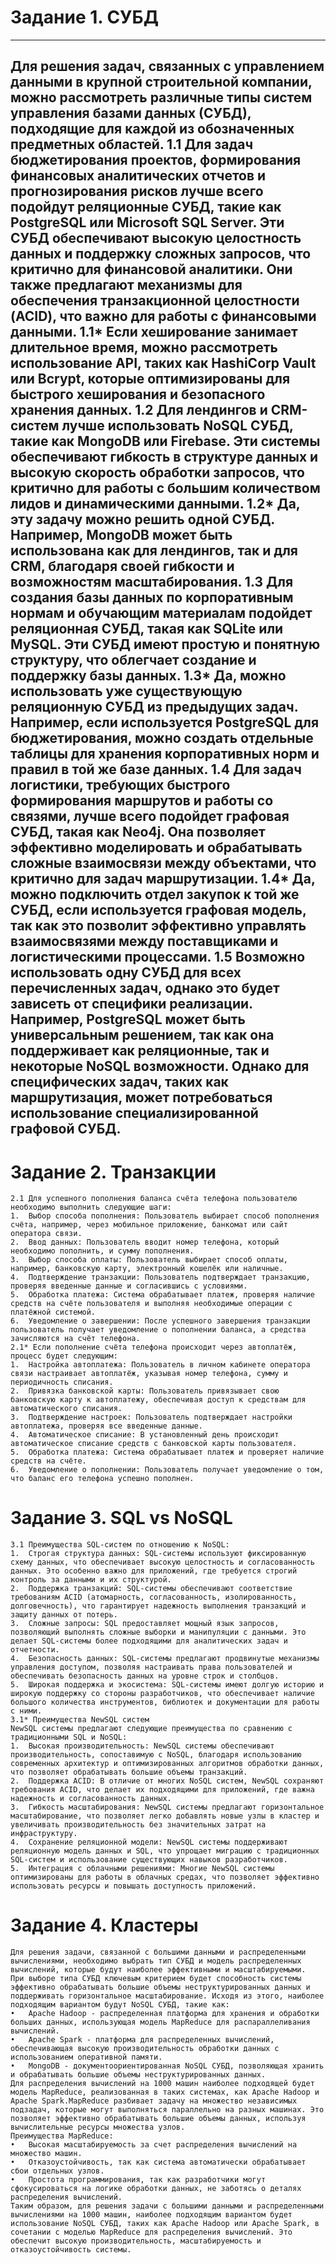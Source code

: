 # Задание 1. СУБД
---
Для решения задач, связанных с управлением данными в крупной строительной компании, можно рассмотреть различные типы систем управления базами данных (СУБД), подходящие для каждой из обозначенных предметных областей.
1.1 Для задач бюджетирования проектов, формирования финансовых аналитических отчетов и прогнозирования рисков лучше всего подойдут реляционные СУБД, такие как PostgreSQL или Microsoft SQL Server. Эти СУБД обеспечивают высокую целостность данных и поддержку сложных запросов, что критично для финансовой аналитики. Они также предлагают механизмы для обеспечения транзакционной целостности (ACID), что важно для работы с финансовыми данными.
1.1* Если хеширование занимает длительное время, можно рассмотреть использование API, таких как HashiCorp Vault или Bcrypt, которые оптимизированы для быстрого хеширования и безопасного хранения данных.
1.2 Для лендингов и CRM-систем лучше использовать NoSQL СУБД, такие как MongoDB или Firebase. Эти системы обеспечивают гибкость в структуре данных и высокую скорость обработки запросов, что критично для работы с большим количеством лидов и динамическими данными.
1.2* Да, эту задачу можно решить одной СУБД. Например, MongoDB может быть использована как для лендингов, так и для CRM, благодаря своей гибкости и возможностям масштабирования.
1.3 Для создания базы данных по корпоративным нормам и обучающим материалам подойдет реляционная СУБД, такая как SQLite или MySQL. Эти СУБД имеют простую и понятную структуру, что облегчает создание и поддержку базы данных.
1.3* Да, можно использовать уже существующую реляционную СУБД из предыдущих задач. Например, если используется PostgreSQL для бюджетирования, можно создать отдельные таблицы для хранения корпоративных норм и правил в той же базе данных.
1.4 Для задач логистики, требующих быстрого формирования маршрутов и работы со связями, лучше всего подойдет графовая СУБД, такая как Neo4j. Она позволяет эффективно моделировать и обрабатывать сложные взаимосвязи между объектами, что критично для задач маршрутизации.
1.4* Да, можно подключить отдел закупок к той же СУБД, если используется графовая модель, так как это позволит эффективно управлять взаимосвязями между поставщиками и логистическими процессами.
1.5 Возможно использовать одну СУБД для всех перечисленных задач, однако это будет зависеть от специфики реализации. Например, PostgreSQL может быть универсальным решением, так как она поддерживает как реляционные, так и некоторые NoSQL возможности. Однако для специфических задач, таких как маршрутизация, может потребоваться использование специализированной графовой СУБД.
---

# Задание 2. Транзакции
```
2.1 Для успешного пополнения баланса счёта телефона пользователю необходимо выполнить следующие шаги:
1.	Выбор способа пополнения: Пользователь выбирает способ пополнения счёта, например, через мобильное приложение, банкомат или сайт оператора связи.
2.	Ввод данных: Пользователь вводит номер телефона, который необходимо пополнить, и сумму пополнения.
3.	Выбор способа оплаты: Пользователь выбирает способ оплаты, например, банковскую карту, электронный кошелёк или наличные.
4.	Подтверждение транзакции: Пользователь подтверждает транзакцию, проверяя введенные данные и согласившись с условиями.
5.	Обработка платежа: Система обрабатывает платеж, проверяя наличие средств на счёте пользователя и выполняя необходимые операции с платёжной системой.
6.	Уведомление о завершении: После успешного завершения транзакции пользователь получает уведомление о пополнении баланса, а средства зачисляются на счёт телефона.
2.1* Если пополнение счёта телефона происходит через автоплатёж, процесс будет следующим:
1.	Настройка автоплатежа: Пользователь в личном кабинете оператора связи настраивает автоплатёж, указывая номер телефона, сумму и периодичность списания.
2.	Привязка банковской карты: Пользователь привязывает свою банковскую карту к автоплатежу, обеспечивая доступ к средствам для автоматического списания.
3.	Подтверждение настроек: Пользователь подтверждает настройки автоплатежа, проверяя все введенные данные.
4.	Автоматическое списание: В установленный день происходит автоматическое списание средств с банковской карты пользователя.
5.	Обработка платежа: Система обрабатывает платеж и проверяет наличие средств на счёте.
6.	Уведомление о пополнении: Пользователь получает уведомление о том, что баланс его телефона успешно пополнен.
```

# Задание 3. SQL vs NoSQL
```
3.1 Преимущества SQL-систем по отношению к NoSQL:
1.	Строгая структура данных: SQL-системы используют фиксированную схему данных, что обеспечивает высокую целостность и согласованность данных. Это особенно важно для приложений, где требуется строгий контроль за данными и их структурой.
2.	Поддержка транзакций: SQL-системы обеспечивают соответствие требованиям ACID (атомарность, согласованность, изолированность, долговечность), что гарантирует надежность выполнения транзакций и защиту данных от потерь.
3.	Сложные запросы: SQL предоставляет мощный язык запросов, позволяющий выполнять сложные выборки и манипуляции с данными. Это делает SQL-системы более подходящими для аналитических задач и отчетности.
4.	Безопасность данных: SQL-системы предлагают продвинутые механизмы управления доступом, позволяя настраивать права пользователей и обеспечивать безопасность данных на уровне строк и столбцов.
5.	Широкая поддержка и экосистема: SQL-системы имеют долгую историю и широкую поддержку со стороны разработчиков, что обеспечивает наличие большого количества инструментов, библиотек и документации для работы с ними.
3.1* Преимущества NewSQL систем
NewSQL системы предлагают следующие преимущества по сравнению с традиционными SQL и NoSQL:
1.	Высокая производительность: NewSQL системы обеспечивают производительность, сопоставимую с NoSQL, благодаря использованию современных архитектур и оптимизированных алгоритмов обработки данных, что позволяет обрабатывать большие объемы транзакций.
2.	Поддержка ACID: В отличие от многих NoSQL систем, NewSQL сохраняют требования ACID, что делает их подходящими для приложений, где важна надежность и согласованность данных.
3.	Гибкость масштабирования: NewSQL системы предлагают горизонтальное масштабирование, что позволяет легко добавлять новые узлы в кластер и увеличивать производительность без значительных затрат на инфраструктуру.
4.	Сохранение реляционной модели: NewSQL системы поддерживают реляционную модель данных и SQL, что упрощает миграцию с традиционных SQL-систем и использование существующих навыков разработчиков.
5.	Интеграция с облачными решениями: Многие NewSQL системы оптимизированы для работы в облачных средах, что позволяет эффективно использовать ресурсы и повышать доступность приложений.
```

# Задание 4. Кластеры
```
Для решения задачи, связанной с большими данными и распределенными вычислениями, необходимо выбрать тип СУБД и модель распределенных вычислений, которые будут наиболее эффективными и масштабируемыми.
При выборе типа СУБД ключевым критерием будет способность системы эффективно обрабатывать большие объемы неструктурированных данных и поддерживать горизонтальное масштабирование. Исходя из этого, наиболее подходящим вариантом будут NoSQL СУБД, такие как:
•	Apache Hadoop - распределенная платформа для хранения и обработки больших данных, использующая модель MapReduce для распараллеливания вычислений.
•	Apache Spark - платформа для распределенных вычислений, обеспечивающая высокую производительность обработки данных с использованием оперативной памяти.
•	MongoDB - документоориентированная NoSQL СУБД, позволяющая хранить и обрабатывать большие объемы неструктурированных данных.
Для распределения вычислений на 1000 машин наиболее подходящей будет модель MapReduce, реализованная в таких системах, как Apache Hadoop и Apache Spark.MapReduce разбивает задачу на множество независимых подзадач, которые могут выполняться параллельно на разных машинах. Это позволяет эффективно обрабатывать большие объемы данных, используя вычислительные ресурсы множества узлов.
Преимущества MapReduce:
•	Высокая масштабируемость за счет распределения вычислений на множество машин.
•	Отказоустойчивость, так как система автоматически обрабатывает сбои отдельных узлов.
•	Простота программирования, так как разработчики могут сфокусироваться на логике обработки данных, не заботясь о деталях распределения вычислений.
Таким образом, для решения задачи с большими данными и распределенными вычислениями на 1000 машин, наиболее подходящим вариантом будет использование NoSQL СУБД, таких как Apache Hadoop или Apache Spark, в сочетании с моделью MapReduce для распределения вычислений. Это обеспечит высокую производительность, масштабируемость и отказоустойчивость системы.
```
